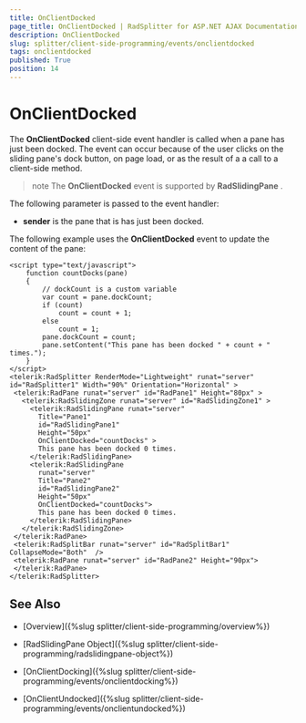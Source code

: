 ```yaml
---
title: OnClientDocked
page_title: OnClientDocked | RadSplitter for ASP.NET AJAX Documentation
description: OnClientDocked
slug: splitter/client-side-programming/events/onclientdocked
tags: onclientdocked
published: True
position: 14
---
```


# OnClientDocked

The **OnClientDocked** client-side event handler is called when a pane has just been docked. The event can occur because of the user clicks on the sliding pane's dock button, on page load, or as the result of a a call to a client-side method.

>note The **OnClientDocked** event is supported by **RadSlidingPane** .

The following parameter is passed to the event handler:

* **sender** is the pane that is has just been docked.

The following example uses the **OnClientDocked** event to update the content of the pane:

````ASP.NET	 
<script type="text/javascript">
	function countDocks(pane)
	{
		// dockCount is a custom variable
		var count = pane.dockCount;
		if (count)
			count = count + 1;
		else
			count = 1;
		pane.dockCount = count;
		pane.setContent("This pane has been docked " + count + " times.");
	}
</script>
<telerik:RadSplitter RenderMode="Lightweight" runat="server" id="RadSplitter1" Width="90%" Orientation="Horizontal" >
 <telerik:RadPane runat="server" id="RadPane1" Height="80px" >
   <telerik:RadSlidingZone runat="server" id="RadSlidingZone1" >
	 <telerik:RadSlidingPane runat="server"
	   Title="Pane1"
	   id="RadSlidingPane1"
	   Height="50px"
	   OnClientDocked="countDocks" >
	   This pane has been docked 0 times.
	 </telerik:RadSlidingPane>
	 <telerik:RadSlidingPane
	   runat="server"
	   Title="Pane2"
	   id="RadSlidingPane2"
	   Height="50px"
	   OnClientDocked="countDocks">
	   This pane has been docked 0 times.
	 </telerik:RadSlidingPane>
   </telerik:RadSlidingZone>
 </telerik:RadPane>
 <telerik:RadSplitBar runat="server" id="RadSplitBar1" CollapseMode="Both"  />
 <telerik:RadPane runat="server" id="RadPane2" Height="90px">
 </telerik:RadPane>
</telerik:RadSplitter>			
````


## See Also

 * [Overview]({%slug splitter/client-side-programming/overview%})

 * [RadSlidingPane Object]({%slug splitter/client-side-programming/radslidingpane-object%})

 * [OnClientDocking]({%slug splitter/client-side-programming/events/onclientdocking%})

 * [OnClientUndocked]({%slug splitter/client-side-programming/events/onclientundocked%})
